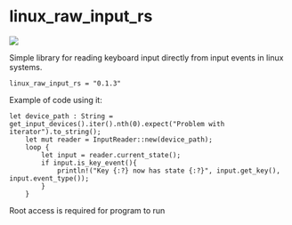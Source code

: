 # linux_raw_input_rs

[![](http://meritbadge.herokuapp.com/linux_raw_input_rs)](https://crates.io/crates/linux_raw_input_rs)

Simple library for reading keyboard input directly from input events in linux systems.

```
linux_raw_input_rs = "0.1.3"
```

Example of code using it:
```
let device_path : String = get_input_devices().iter().nth(0).expect("Problem with iterator").to_string();
    let mut reader = InputReader::new(device_path);
    loop {
        let input = reader.current_state();
        if input.is_key_event(){
            println!("Key {:?} now has state {:?}", input.get_key(), input.event_type());
        }
    }
```
Root access is required for program to run